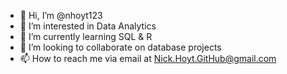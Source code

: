 - 👋 Hi, I’m @nhoyt123
- 👀 I’m interested in Data Analytics
- 🌱 I’m currently learning SQL & R
- 💞️ I’m looking to collaborate on database projects
- 📫 How to reach me via email at Nick.Hoyt.GitHub@gmail.com

<!---
nhoyt123/nhoyt123 is a ✨ special ✨ repository because its `README.md` (this file) appears on your GitHub profile.
You can click the Preview link to take a look at your changes.
--->
